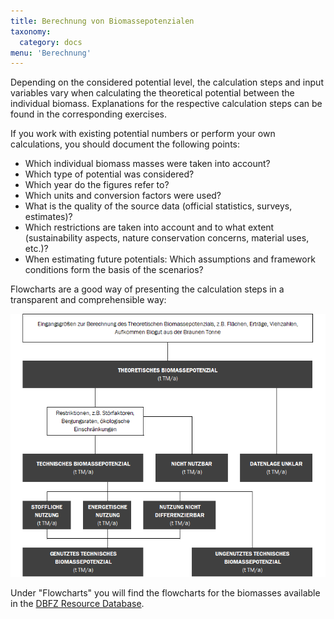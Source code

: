 ```yaml
---
title: Berechnung von Biomassepotenzialen
taxonomy:
  category: docs
menu: 'Berechnung'
---
```


Depending on the considered potential level, the calculation steps and input variables vary when calculating the theoretical potential between the individual biomass. Explanations for the respective calculation steps can be found in the corresponding exercises. 

If you work with existing potential numbers or perform your own calculations, you should document the following points: 

- Which individual biomass masses were taken into account?
- Which type of potential was considered?
- Which year do the figures refer to?
- Which units and conversion factors were used?
- What is the quality of the source data (official statistics, surveys, estimates)?
- Which restrictions are taken into account and to what extent (sustainability aspects, nature conservation concerns, material uses, etc.)?
- When estimating future potentials: Which assumptions and framework conditions form the basis of the scenarios?

Flowcharts are a good way of presenting the calculation steps in a transparent and comprehensible way:

![](Skript_DBFZ_Organigramm.png?lightbox=800&resize=,500&classes=caption "Flowchart zur Berechnung von Potenzialen, eigene Darstellung")

Under "Flowcharts" you will find the flowcharts for the biomasses available in the [DBFZ Resource Database](http://webapp.dbfz.de/resources). 
